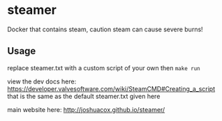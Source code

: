 # steamer
Docker that contains steam, caution steam can cause severe burns!

## Usage
replace steamer.txt with a custom script of your own then `make run`

view the dev docs here:
https://developer.valvesoftware.com/wiki/SteamCMD#Creating_a_script
that is the same as the default steamer.txt given here

main website here:
http://joshuacox.github.io/steamer/
